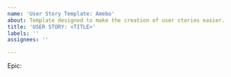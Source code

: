 ```yaml
---
name: 'User Story Template: Amebo'
about: Template designed to make the creation of user stories easier.
title: 'USER STORY: <TITLE>'
labels: ''
assignees: ''

---
```


Epic: <Title>

As a **role** I can **capability** so that **received beneft**

